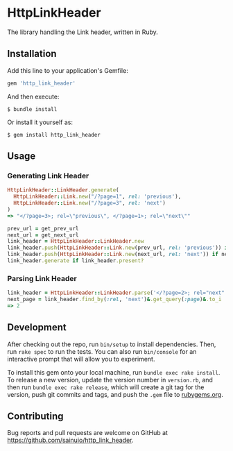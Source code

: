 # HttpLinkHeader

The library handling the Link header, written in Ruby.

## Installation

Add this line to your application's Gemfile:

```ruby
gem 'http_link_header'
```

And then execute:

    $ bundle install

Or install it yourself as:

    $ gem install http_link_header

## Usage

### Generating Link Header

```rb
HttpLinkHeader::LinkHeader.generate(
  HttpLinkHeader::Link.new("/?page=1", rel: 'previous'),
  HttpLinkHeader::Link.new("/?page=3", rel: 'next')
)
=> "</?page=3>; rel=\"previous\", </?page=1>; rel=\"next\""
```

```rb
prev_url = get_prev_url
next_url = get_next_url
link_header = HttpLinkHeader::LinkHeader.new
link_header.push(HttpLinkHeader::Link.new(prev_url, rel: 'previous')) if prev_url
link_header.push(HttpLinkHeader::Link.new(next_url, rel: 'next')) if next_url
link_header.generate if link_header.present?
```

### Parsing Link Header

```rb
link_header = HttpLinkHeader::LinkHeader.parse('</?page=2>; rel="next"')
next_page = link_header.find_by(:rel, 'next')&.get_query(:page)&.to_i
=> 2
```

## Development

After checking out the repo, run `bin/setup` to install dependencies. Then, run `rake spec` to run the tests. You can also run `bin/console` for an interactive prompt that will allow you to experiment.

To install this gem onto your local machine, run `bundle exec rake install`. To release a new version, update the version number in `version.rb`, and then run `bundle exec rake release`, which will create a git tag for the version, push git commits and tags, and push the `.gem` file to [rubygems.org](https://rubygems.org).

## Contributing

Bug reports and pull requests are welcome on GitHub at https://github.com/sainuio/http_link_header.

